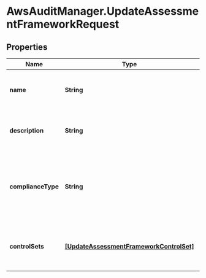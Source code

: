 # AwsAuditManager.UpdateAssessmentFrameworkRequest

## Properties

Name | Type | Description | Notes
------------ | ------------- | ------------- | -------------
**name** | **String** |  The name of the framework to be updated.  | 
**description** | **String** |  The description of the updated framework.  | [optional] 
**complianceType** | **String** |  The compliance type that the new custom framework supports, such as CIS or HIPAA.  | [optional] 
**controlSets** | [**[UpdateAssessmentFrameworkControlSet]**](UpdateAssessmentFrameworkControlSet.md) |  The control sets that are associated with the framework.  | 


